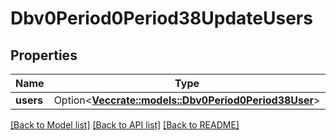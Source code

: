 # Dbv0Period0Period38UpdateUsers

## Properties

Name | Type | Description | Notes
------------ | ------------- | ------------- | -------------
**users** | Option<[**Vec<crate::models::Dbv0Period0Period38User>**](dbv0.0.38_user.md)> |  | [optional]

[[Back to Model list]](../README.md#documentation-for-models) [[Back to API list]](../README.md#documentation-for-api-endpoints) [[Back to README]](../README.md)


